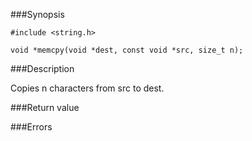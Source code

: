 ###Synopsis

`#include <string.h>`

`void *memcpy(void *dest, const void *src, size_t n);`

###Description

Copies n characters from src to dest.

###Return value

###Errors